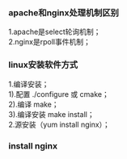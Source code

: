 ### apache和nginx处理机制区别
1.apache是select轮询机制；  
2.nginx是rpoll事件机制；
### linux安装软件方式
1.编译安装；  
1).配置 ./configure 或 cmake；  
2).编译 make；  
3).编译安装 make install；  
2.源安装（yum install nginx）；
### install nginx
